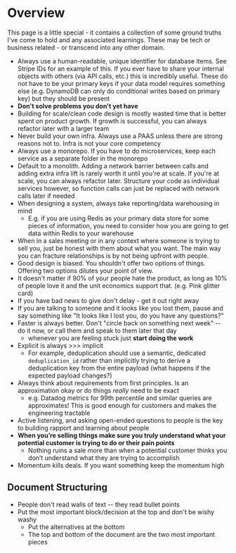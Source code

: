 # Overview

This page is a little special - it contains a collection of some ground truths I've come to hold and any associated learnings.
These may be tech or business related - or transcend into any other domain.

- Always use a human-readable, unique identifier for database items. See Stripe IDs for an example of this. If you ever
have to share your internal objects with others (via API calls, etc.) this is incredibly useful. These do not have to be
your primary keys if your data model requires something else (e.g. DynamoDB can only do conditional writes based on primary key)
but they should be present
- **Don't solve problems you don't yet have**
- Building for scale/clean code design is mostly wasted time that is better spent on product growth. If growth is 
successful, you can always refactor later with a larger team
- Never build your own infra. Always use a PAAS unless there are strong reasons not to. Infra is not your core competency 
- Always use a monorepo. If you have to do microservices, keep each service as a separate folder in the monorepo
- Default to a monolith. Adding a network barrier between calls and adding extra infra lift is rarely worth it until
you're at scale. If you're at scale, you can always refactor later. Structure your code as individual services however,
so function calls can just be replaced with network calls later if needed
- When designing a system, always take reporting/data warehousing in mind
    - E.g. if you are using Redis as your primary data store for some pieces of information, you need to consider how you 
    are going to get data within Redis to your warehouse
- When in a sales meeting or in any context where someone is trying to sell you, just be honest with them about what you want.
The main way you can fracture relationships is by not being upfront with people.
- Good design is biased. You shouldn't offer two options of things. Offering two options dilutes your point of view.
- It doesn't matter if 90% of your people hate the product, as long as 10% of people love it and the unit economics support that.
(e.g. Pink glitter card)
- If you have bad news to give don't delay - get it out right away
- If you are talking to someone and it looks like you lost them, pause and say something like "It looks like I lost you, do you have any questions?"
- Faster is always better. Don't "circle back on something next week" -- do it now, or call them and speak to them later that day
  - whenever you are feeling stuck just **start doing the work**
- Explicit is always >>> implicit
  - For example, deduplication should use a semantic, dedicated `deduplication_id` rather than implicitly trying to derive a deduplication key 
  from the entire payload (what happens if the expected payload changes?)
- Always think about requirements from first principles. Is an approximation okay or do things *really* need to be exact 
  - e.g. Datadog metrics for 99th percentile and similar queries are approximates! This is good enough for customers and makes the engineering tractable
- Active listening, and asking open-ended questions to people is the key to building rapport and learning about people
- **When you’re selling things make sure you truly understand what your potential customer is trying to do or their pain points**
    - Nothing ruins a sale more than when a potential customer thinks you don’t understand what they are trying to accomplish
- Momentum kills deals. If you want something keep the momentum high

## Document Structuring

- People don't read walls of text -- they read bullet points
- Put the most important block/decision at the top and don't be wishy washy
    - Put the alternatives at the bottom
    - The top and bottom of the document are the two most important pieces